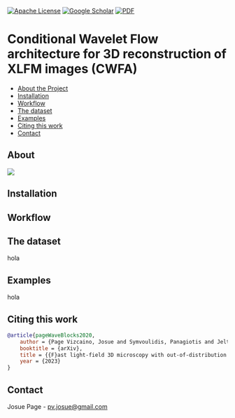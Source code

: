 


[![Apache License][license-shield]][license-url]
[![Google Scholar][gs-shield]][gs-url]
[![PDF][arxiv-shield]][arxiv-url]

# Conditional Wavelet Flow architecture for 3D reconstruction of XLFM images (CWFA)

* [About the Project](#about)
* [Installation](#installation)
* [Workflow](#workflow)
* [The dataset](#the-dataset)
* [Examples](#examples)
* [Citing this work](#citing-this-work)
* [Contact](#contact)

## About


<img src="images/fig_Conditioned Wavelet Flow.pdf">

## Installation

## Workflow

## The dataset
hola

## Examples
hola


## Citing this work
```bibtex
@article{pageWaveBlocks2020,
    author = {Page Vizcaino, Josue and Symvoulidis, Panagiotis and Jelten, Jonas and Wang, Zeguan and Favaro, Paolo and Boyden, Edward S. and Lasser Tobias},
    booktitle = {arXiv},
    title = {{F}ast light-field 3D microscopy with out-of-distribution detection and adaptation through {C}onditional {N}ormalizing {F}lows},
    year = {2023}
}
```
## Contact
Josue Page - pv.josue@gmail.com

[forks-shield]: https://img.shields.io/github/forks/othneildrew/Best-README-Template.svg?style=flat-square
[forks-url]: https://github.com/pvjosue/WaveBlocks/network/members
[stars-shield]: https://img.shields.io/github/stars/othneildrew/Best-README-Template.svg?style=flat-square
[stars-url]: https://github.com/pvjosue/WaveBlocks/stargazers
[issues-shield]: https://img.shields.io/github/issues/othneildrew/Best-README-Template.svg?style=flat-square
[issues-url]: https://github.com/pvjosue/WaveBlocks/issues
[license-shield]: https://img.shields.io/github/license/othneildrew/Best-README-Template.svg?style=flat-square
[license-url]: https://github.com/pvjosue/WaveBlocks/blob/master/LICENSE
[gs-shield]: https://img.shields.io/badge/-GoogleScholar-black.svg?style=flat-square&logo=google-scholar&colorB=555
[gs-url]: https://scholar.google.com/citations?user=5WfCRjQAAAAJ&hl=en
[product-screenshot]: images/screenshot.png
[arxiv-shield]: https://img.shields.io/badge/-PDF-black.svg?style=flat-square&logo=arXiv&colorB=555
[arxiv-url]: https://arxiv.org/abs/2005.08562
